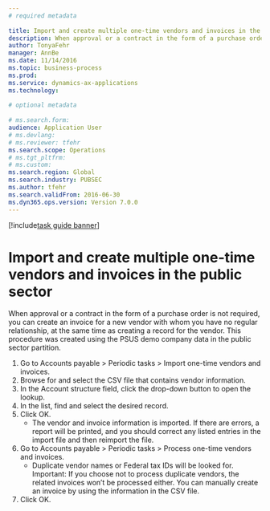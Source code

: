 ```yaml
--- 
# required metadata 
 
title: Import and create multiple one-time vendors and invoices in the public sector
description: When approval or a contract in the form of a purchase order is not required, you can create an invoice for a new vendor with whom you have no regular relationship, at the same time as creating a record for the vendor. 
author: TonyaFehr 
manager: AnnBe 
ms.date: 11/14/2016
ms.topic: business-process 
ms.prod:  
ms.service: dynamics-ax-applications 
ms.technology:  
 
# optional metadata 
 
# ms.search.form:   
audience: Application User 
# ms.devlang:  
# ms.reviewer: tfehr 
ms.search.scope: Operations 
# ms.tgt_pltfrm:  
# ms.custom:  
ms.search.region: Global
ms.search.industry: PUBSEC
ms.author: tfehr 
ms.search.validFrom: 2016-06-30 
ms.dyn365.ops.version: Version 7.0.0 
---
```


[!include[task guide banner](../../includes/task-guide-banner.md)]

# Import and create multiple one-time vendors and invoices in the public sector

When approval or a contract in the form of a purchase order is not required, you can create an invoice for a new vendor with whom you have no regular relationship, at the same time as creating a record for the vendor. This procedure was created using the PSUS demo company data in the public sector partition.

1. Go to Accounts payable > Periodic tasks > Import one-time vendors and invoices.
2. Browse for and select the CSV file that contains vendor information.
3. In the Account structure field, click the drop-down button to open the lookup.
4. In the list, find and select the desired record.
5. Click OK.
    * The vendor and invoice information is imported. If there are errors, a report will be printed, and you should correct any listed entries in the import file and then reimport the file.  
6. Go to Accounts payable > Periodic tasks > Process one-time vendors and invoices.
    * Duplicate vendor names or Federal tax IDs will be looked for.  Important: If you choose not to process duplicate vendors, the related invoices won’t be processed either. You can manually create an invoice by using the information in the CSV file.    
7. Click OK.

